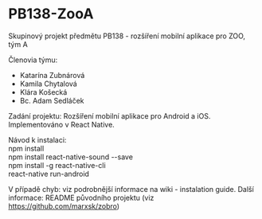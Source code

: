 # PB138-ZooA
Skupinový projekt předmětu PB138 - rozšíření mobilní aplikace pro ZOO, tým A

Členovia týmu:
- Katarína Zubnárová
- Kamila Chytalová
- Klára Košecká
- Bc. Adam Sedláček

Zadání projektu:
Rozšíření mobilní aplikace pro Android a iOS. Implementováno v React Native.

Návod k instalaci:<br/>
npm install<br/>
npm install react-native-sound --save<br/>
npm install -g react-native-cli<br/>
react-native run-android<br/>

V případě chyb: viz podrobnější informace na wiki - instalation guide.
Další informace: README původního projektu (viz https://github.com/marxsk/zobro)
